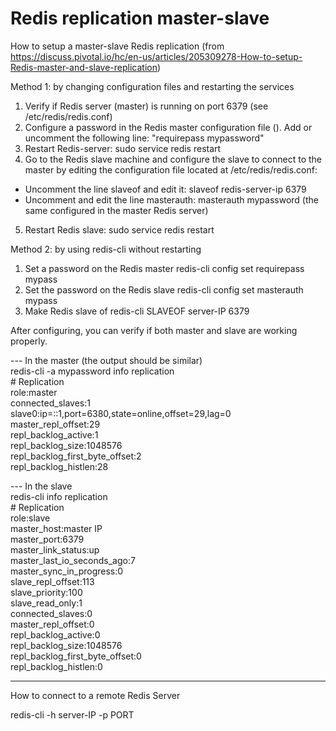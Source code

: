 # Redis replication master-slave

How to setup a master-slave Redis replication (from https://discuss.pivotal.io/hc/en-us/articles/205309278-How-to-setup-Redis-master-and-slave-replication)

Method 1: by changing configuration files and restarting the services

1) Verify if Redis server (master) is running on port 6379 (see /etc/redis/redis.conf)
2) Configure a password in the Redis master configuration file (). Add or uncomment the following line: "requirepass mypassword"
3) Restart Redis-server: sudo service redis restart
4) Go to the Redis slave machine and configure the slave to connect to the master by editing the configuration file located at /etc/redis/redis.conf:
- Uncomment the line slaveof and edit it: slaveof redis-server-ip 6379
- Uncomment and edit the line masterauth: masterauth mypassword (the same configured in the master Redis server)
5) Restart Redis slave: sudo service redis restart

Method 2: by using redis-cli without restarting

1) Set a password on the Redis master
redis-cli config set requirepass mypass
2) Set the password on the Redis slave
redis-cli config set masterauth mypass
3) Make Redis slave of
redis-cli SLAVEOF server-IP 6379

After configuring, you can verify if both master and slave are working properly.

--- In the master (the output should be similar)  
redis-cli -a mypassword info replication  
\# Replication  
role:master  
connected_slaves:1  
slave0:ip=::1,port=6380,state=online,offset=29,lag=0  
master_repl_offset:29  
repl_backlog_active:1  
repl_backlog_size:1048576  
repl_backlog_first_byte_offset:2  
repl_backlog_histlen:28  
  
--- In the slave  
redis-cli info replication  
\# Replication  
role:slave  
master_host:master IP  
master_port:6379  
master_link_status:up  
master_last_io_seconds_ago:7  
master_sync_in_progress:0  
slave_repl_offset:113  
slave_priority:100  
slave_read_only:1  
connected_slaves:0  
master_repl_offset:0  
repl_backlog_active:0  
repl_backlog_size:1048576  
repl_backlog_first_byte_offset:0  
repl_backlog_histlen:0  

---------------------------------------------
How to connect to a remote Redis Server

redis-cli -h server-IP -p PORT